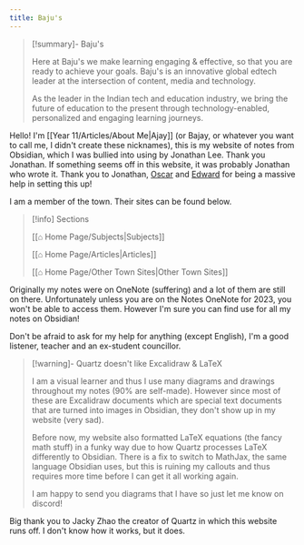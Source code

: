 ```yaml
---
title: Baju's
---
```


> [!summary]- Baju's
> 
> Here at Baju's we make learning engaging & effective, so that you are ready to achieve your goals. Baju's is an innovative global edtech leader at the intersection of content, media and technology. 
> 
> As the leader in the Indian tech and education industry, we bring the future of education to the present through technology-enabled, personalized and engaging learning journeys. 

Hello! I'm [[Year 11/Articles/About Me|Ajay]] (or Bajay, or whatever you want to call me, I didn't create these nicknames), this is my website of notes from Obsidian, which I was bullied into using by Jonathan Lee. Thank you Jonathan. If something seems off in this website, it was probably Jonathan who wrote it. Thank you to Jonathan, [Oscar](https://github.com/notmario) and [Edward](https://github.com/eddietheed) for being a massive help in setting this up!

I am a member of the town. Their sites can be found below.

> [!info] Sections
> 
> [[⌂ Home Page/Subjects|Subjects]]
> 
> [[⌂ Home Page/Articles|Articles]]
> 
> [[⌂ Home Page/Other Town Sites|Other Town Sites]]

Originally my notes were on OneNote (suffering) and a lot of them are still on there. Unfortunately unless you are on the Notes OneNote for 2023, you won't be able to access them. However I'm sure you can find use for all my notes on Obsidian! 

Don't be afraid to ask for my help for anything (except English), I'm a good listener, teacher and an ex-student councillor.

> [!warning]- Quartz doesn't like Excalidraw & LaTeX
> 
> I am a visual learner and thus I use many diagrams and drawings throughout my notes (90% are self-made). However since most of these are Excalidraw documents which are special text documents that are turned into images in Obsidian, they don't show up in my website (very sad). 
> 
> Before now, my website also formatted LaTeX equations (the fancy math stuff) in a funky way due to how Quartz processes LaTeX differently to Obsidian. There is a fix to switch to MathJax, the same language Obsidian uses, but this is ruining my callouts and thus requires more time before I can get it all working again.
> 
> I am happy to send you diagrams that I have so just let me know on discord! 

Big thank you to Jacky Zhao the creator of Quartz in which this website runs off. I don't know how it works, but it does.